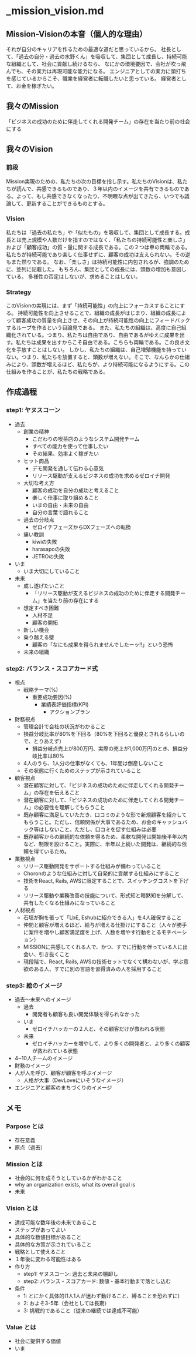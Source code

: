 # _mission_vision.md
## Mission-Visionの本音（個人的な理由）
それが自分のキャリアを作るための最適な道だと思っているから。
社長として、「過去の自分・過去の水野くん」を吸収して、集団として成長し、持続可能な組織として、社会に貢献し続けるなら、
なにかの環境要因で、会社が吹っ飛んでも、その実力は再現可能な能力になる。
エンジニアとしての実力に頭打ちを感じているからこそ、職業を経営者に転職したいと思っている。
経営者として、お金を稼ぎたい。

## 我々のMission
「ビジネスの成功のために伴走してくれる開発チーム」の存在を当たり前の社会にする

## 我々のVision
### 前段
Mission実現のための、私たちの次の目標を指し示す。私たちのVisionは、私たちが読んで、共感できるものであり、３年以内のイメージを共有できるものである。よって、もし共感できなくなったり、不明瞭な点が出てきたら、いつでも議論して、更新することができるものとする。
### Vision
私たちは「過去の私たち」や「似たもの」を吸収して、集団として成長する。成長とは売上規模や人数だけを指すのではなく、「私たちの持続可能性と楽しさ」および「顧客成功」の質・量に関する成長である。この２つは車の両輪である。私たちが持続可能であり楽しく仕事せずに、顧客の成功は支えられない。その逆もまた然りである。
なお、「楽しさ」は持続可能性に内包されるが、強調のために、並列に記載した。
もちろん、集団としての成長には、頭数の増加も意図している。
多様性の否定はしないが、求めることはしない。
### Strategy
このVisionの実現には、まず「持続可能性」の向上にフォーカスすることにする。
持続可能性を向上させることで、組織の成長がはじまり、組織の成長によって顧客成功の質量を向上させ、その向上が持続可能性の向上にフィードバックするループを作るという目論見である。
また、私たちの組織は、高度に自己組織化されている。つまり、私たちは自由であり、自由であるがゆえに成果を出す。私たちは成果を出すからこそ自由である。こちらも両輪である。この良き文化を手放すことはしない。
しかし、私たちの組織は、自己増殖機能を持っていない。つまり、私たちを放置すると、頭数が増えない。そこで、なんらかの仕組みにより、頭数が増えるほど、私たちが、より持続可能になるようにする。この仕組みを作ることが、私たちの戦略である。






## 作成過程
### step1: ヤヌスコーン
- 過去
  - 創業の精神
    - こだわりの喫茶店のようなシステム開発チーム
    - すべての能力を使って仕事したい
    - その結果、効率よく稼ぎたい
  - ヒット商品
    - デモ開発を通して伝わる心意気
    - リリース駆動が支えるビジネスの成功を求めるゼロイチ開発
  - 大切な考え方
    - 顧客の成功を自分の成功と考えること
    - 楽しく仕事に取り組めること
    - いまの自由・未来の自由
    - 自分の言葉で語れること
  - 過去の分岐点
    - ゼロイチフェーズからDXフェーズへの転換
  - 痛い教訓
    - kiwiの失敗
    - harasapoの失敗
    - JETROの失敗
- いま
  - いま大切にしていること
- 未来
  - 成し遂げたいこと
    - 「リリース駆動が支えるビジネスの成功のために伴走する開発チーム」を当たり前の存在にする
  - 想定すべき困難
    - 人材不足
    - 顧客の開拓
  - 新しい機会
  - 乗り越える壁
    - 顧客の「なにも成果を得られませんでしたーッ!!」という恐怖
  - 未来の組織
### step2: バランス・スコアカード式
- 視点
  - 戦略テーマ(%)
    - 重要成功要因(%)
      - 業績表評価指標(KPI)
        - アクションプラン
- 財務視点
  - 管理会計で会社の状況がわかること
  - 損益分岐比率が80%を下回る（80%を下回ると優良とされるらしいので、とりあえず）
    - 損益分岐点売上が800万円、実際の売上が1,000万円のとき、損益分岐比率は80%
  - 4人のうち、1人分の仕事がなくても、1年間は倒産しないこと
  - その状態に行くためのステップが示されていること
- 顧客視点
  - 潜在顧客に対して、「ビジネスの成功のために伴走してくれる開発チーム」の存在を伝えること
  - 潜在顧客に対して、「ビジネスの成功のために伴走してくれる開発チーム」の必要性を理解してもらうこと
  - 既存顧客に満足していただき、口コミのような形で新規顧客を紹介してもらうこと。ただし、信頼関係が大事であるため、お金のキャッシュバック等はしないこと。ただし、口コミを促す仕組みは必要
  - 既存顧客からの継続的な依頼を得るため、柔軟な開発は開始後半年以内など、制限を設けること。実際に、半年以上続いた開発は、継続的な依頼を得ているため。
- 業務視点
  - リリース駆動開発をサポートする仕組みが備わっていること
  - Choronのような仕組みに対して自発的に貢献する仕組みにすること
  - 技術をReact, Rails, AWSに限定することで、スイッチングコストを下げる
  - リリース駆動や業務改善の技能について、形式知と暗黙知を分解して、共有したくなる仕組みになっていること
- 人材視点
  - 石垣が胸を張って「LbE, Eshubに紹介できる人」を4人確保すること
  - 仲間と顧客が増えるほど、給与が増える仕掛けにすること（人々が勝手に案件を増やし顧客満足度を上げ、人数を増やす行動をとるモチベーション）
  - MISSIONに共感してくれる人で、かつ、すでに行動を伴っている人に出会い、引き抜くこと
  - 現段階で、React, Rails, AWSの技術セットでなくて構わないが、学ぶ意欲のある人、すでに別の言語を習得済みの人を採用すること
### step3: 絵のイメージ
- 過去〜未来へのイメージ
  - 過去
    - 開発者も顧客も良い開発体験を得られなかった
  - いま
    - ゼロイチハッカーの２人と、その顧客だけが救われる状態
  - 未来
    - ゼロイチハッカーを増やして、より多くの開発者と、より多くの顧客が救われている状態
- 4~10人チームのイメージ
- 財務のイメージ
- 人が人を呼び、顧客が顧客を呼ぶイメージ
  - 人格が大事（DevLoveにいそうなイメージ）
- エンジニアと顧客のまちづくりのイメージ

## メモ
### Parpose とは
- 存在意義
- 原点（過去）
### Mission とは
- 社会的に何を成そうとしているかがわかること
- why an organization exists, what its overall goal is
- 未来
### Vision とは
- 達成可能な数年後の未来であること
- ステップがあってよい
- 具体的な数値目標があること
- 具体的な方策が示されていること
- 戦略として使えること
- １年後に変わる可能性はある
- 作り方
  - step1: ヤヌスコーン: 過去と未来の棚卸し
  - step2: バランス・スコアカード: 数値・基本行動まで落とし込む
- 条件
  - 1: とにかく具体的(1人1人が迷わず動けること、縛ることを恐れずに)
  - 2: およそ3-5年（会社としては長期）
  - 3: 挑戦的であること（従来の継続では達成不可能）
### Value とは
- 社会に提供する価値
- いま


